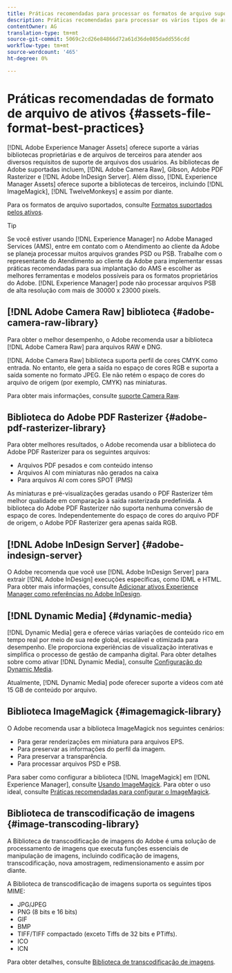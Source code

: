 ```yaml
---
title: Práticas recomendadas para processar os formatos de arquivo suportados
description: Práticas recomendadas para processar os vários tipos de arquivos suportados usando [!DNL Experience Manager Assets].
contentOwner: AG
translation-type: tm+mt
source-git-commit: 5069c2cd26e84866d72a61d36de085dadd556cdd
workflow-type: tm+mt
source-wordcount: '465'
ht-degree: 0%

---
```



# Práticas recomendadas de formato de arquivo de ativos {#assets-file-format-best-practices}

[!DNL Adobe Experience Manager Assets] oferece suporte a várias bibliotecas proprietárias e de arquivos de terceiros para atender aos diversos requisitos de suporte de arquivos dos usuários. As bibliotecas de Adobe suportadas incluem, [!DNL Adobe Camera Raw], Gibson, Adobe PDF Rasterizer e [!DNL Adobe InDesign Server]. Além disso, [!DNL Experience Manager Assets] oferece suporte a bibliotecas de terceiros, incluindo [!DNL ImageMagick], [!DNL TwelveMonkeys] e assim por diante.

Para os formatos de arquivo suportados, consulte [Formatos suportados pelos ativos](/help/assets/assets-formats.md).

>[!TIP]
>
>Se você estiver usando [!DNL Experience Manager] no Adobe Managed Services (AMS), entre em contato com o Atendimento ao cliente da Adobe se planeja processar muitos arquivos grandes PSD ou PSB. Trabalhe com o representante do Atendimento ao cliente da Adobe para implementar essas práticas recomendadas para sua implantação do AMS e escolher as melhores ferramentas e modelos possíveis para os formatos proprietários do Adobe. [!DNL Experience Manager] pode não processar arquivos PSB de alta resolução com mais de 30000 x 23000 pixels.

## [!DNL Adobe Camera Raw] biblioteca  {#adobe-camera-raw-library}

Para obter o melhor desempenho, o Adobe recomenda usar a biblioteca [!DNL Adobe Camera Raw] para arquivos RAW e DNG.

[!DNL Adobe Camera Raw] biblioteca suporta perfil de cores CMYK como entrada. No entanto, ele gera a saída no espaço de cores RGB e suporta a saída somente no formato JPEG. Ele não retém o espaço de cores do arquivo de origem (por exemplo, CMYK) nas miniaturas.

Para obter mais informações, consulte [suporte Camera Raw](/help/assets/camera-raw.md).

## Biblioteca do Adobe PDF Rasterizer {#adobe-pdf-rasterizer-library}

Para obter melhores resultados, o Adobe recomenda usar a biblioteca do Adobe PDF Rasterizer para os seguintes arquivos:

* Arquivos PDF pesados e com conteúdo intenso
* Arquivos AI com miniaturas não gerados na caixa
* Para arquivos AI com cores SPOT (PMS)

As miniaturas e pré-visualizações geradas usando o PDF Rasterizer têm melhor qualidade em comparação à saída rasterizada predefinida. A biblioteca do Adobe PDF Rasterizer não suporta nenhuma conversão de espaço de cores. Independentemente do espaço de cores do arquivo PDF de origem, o Adobe PDF Rasterizer gera apenas saída RGB.

## [!DNL Adobe InDesign Server] {#adobe-indesign-server}

O Adobe recomenda que você use [!DNL Adobe InDesign Server] para extrair [!DNL Adobe InDesign] execuções específicas, como IDML e HTML. Para obter mais informações, consulte [Adicionar ativos Experience Manager como referências no Adobe InDesign](/help/assets/managing-linked-subassets.md#refai).

## [!DNL Dynamic Media] {#dynamic-media}

[!DNL Dynamic Media] gera e oferece várias variações de conteúdo rico em tempo real por meio de sua rede global, escalável e otimizada para desempenho. Ele proporciona experiências de visualização interativas e simplifica o processo de gestão de campanha digital. Para obter detalhes sobre como ativar [!DNL Dynamic Media], consulte [Configuração do Dynamic Media](/help/assets/config-dynamic.md).

Atualmente, [!DNL Dynamic Media] pode oferecer suporte a vídeos com até 15 GB de conteúdo por arquivo.

## Biblioteca ImageMagick {#imagemagick-library}

O Adobe recomenda usar a biblioteca ImageMagick nos seguintes cenários:

* Para gerar renderizações em miniatura para arquivos EPS.
* Para preservar as informações do perfil da imagem.
* Para preservar a transparência.
* Para processar arquivos PSD e PSB.

Para saber como configurar a biblioteca [!DNL ImageMagick] em [!DNL Experience Manager], consulte [Usando ImageMagick](/help/assets/media-handlers.md#an-example-using-imagemagick). Para obter o uso ideal, consulte [Práticas recomendadas para configurar o ImageMagick](/help/assets/best-practices-for-imagemagick.md).

## Biblioteca de transcodificação de imagens {#image-transcoding-library}

A Biblioteca de transcodificação de imagens do Adobe é uma solução de processamento de imagens que executa funções essenciais de manipulação de imagens, incluindo codificação de imagens, transcodificação, nova amostragem, redimensionamento e assim por diante.

A Biblioteca de transcodificação de imagens suporta os seguintes tipos MIME:

* JPG/JPEG
* PNG (8 bits e 16 bits)
* GIF
* BMP
* TIFF/TIFF compactado (exceto Tiffs de 32 bits e PTiffs).
* ICO
* ICN

Para obter detalhes, consulte [Biblioteca de transcodificação de imagens](/help/assets/imaging-transcoding-library.md).
